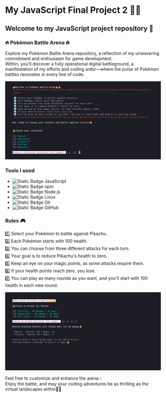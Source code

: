 # My JavaScript Final Project 2 🚀✨

## Welcome to my JavaScript project repository 👋

### 🔥 Pokémon Battle Arena 🔥

Explore my Pokémon Battle Arena repository, a reflection of my unwavering commitment and enthusiasm for game development.  
Within, you'll discover a fully operational digital battleground, a manifestation of my efforts and coding ardor—where the pulse of Pokémon battles resonates in every line of code.

 
![Github page top image1](./img/readme_image1.jpg) 

### Tools I used
- ![Static Badge](https://img.shields.io/badge/-ffffff?style=social&logo=javascript) JavaScript
- ![Static Badge](https://img.shields.io/badge/-ffffff?style=social&logo=npm) npm
- ![Static Badge](https://img.shields.io/badge/-ffffff?style=social&logo=node.js) Node.js
- ![Static Badge](https://img.shields.io/badge/-ffffff?style=social&logo=Linux) Linux
- ![Static Badge](https://img.shields.io/badge/-ffffff?style=social&logo=Git) Git
- ![Static Badge](https://img.shields.io/badge/-ffffff?style=social&logo=Github) GitHub

### Rules 🎮
 1️⃣  Select your Pokémon to battle against Pikachu.  
 2️⃣  Each Pokémon starts with 100 health.  
 3️⃣  You can choose from three different attacks for each turn.  
 4️⃣  Your goal is to reduce Pikachu's health to zero.  
 5️⃣  Keep an eye on your magic points, as some attacks require them.  
 6️⃣  If your health points reach zero, you lose.  
 7️⃣  You can play as many rounds as you want, and you'll start with 100 health in each new round. 

 ![Github page top image2](./img/readme_image2.jpg) 

 Feel free to customize and enhance the arena💥  
 Enjoy the battle, and may your coding adventures be as thrilling as the virtual landscapes within🦾✨